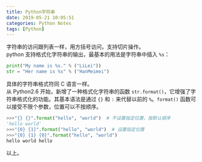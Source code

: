 ```yaml
---
title: Python字符串
date: 2019-05-21 10:05:51
categories: Python Notes
tags: [Python]
---
```


字符串的访问跟列表一样，用方括号访问，支持切片操作。  
python 支持格式化字符串的输出，最基本的用法是字符串中插入 `%s`：
<!--more-->

```python
print("My name is %s." % ("LiLei"))
str = "Her name is %s" % ("HanMeimei")
```
具体的字符串格式符同 C 语言一样。  
从 Python2.6 开始，新增了一种格式化字符串的函数 `str.format()`，它增强了字符串格式化的功能。其基本语法是通过 `{}` 和 `:` 来代替以前的 `%`。`format()` 函数可以接受不限个参数，位置可以不按顺序。  
```python
>>>"{} {}".format("hello", "world")  # 不设置指定位置，按默认顺序
'hello world'
>>>"{0} {1}".format("hello", "world")  # 设置指定位置
>>>"{0} {1} {0}".format("hello", "world")
hello world hello
```

以上。
